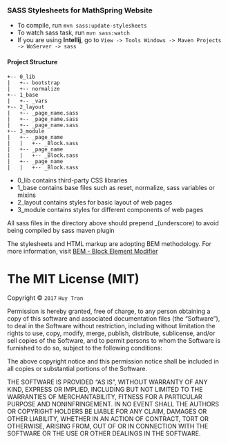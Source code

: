 ### SASS Stylesheets for MathSpring Website
- To compile, run ```mvn sass:update-stylesheets```
- To watch sass task, run ```mvn sass:watch```
- If you are using **Intellij**, go to ```View -> Tools Windows ->
Maven Projects -> WoServer -> sass```

#### Project Structure
```
+-- 0_lib
|   +-- bootstrap
|   +-- normalize
+-- 1_base
|   +-- _vars
+-- 2_layout
|   +-- _page_name.sass
|   +-- _page_name.sass
|   +-- _page_name.sass
+-- 3_module
|   +-- _page_name
|   |   +-- _Block.sass
|   +-- _page_name
|   |   +-- _Block.sass
|   +-- _page_name
|   |   +-- _Block.sass
```

- 0_lib contains third-party CSS libraries
- 1_base contains base files such as reset, normalize, sass variables or mixins
- 2_layout contains styles for basic layout of web pages
- 3_module contains styles for different components of web pages

All sass files in the directory above should prepend _(underscore) to avoid being compiled by sass maven plugin

The stylesheets and HTML markup are adopting BEM methodology. 
For more information, visit [BEM - Block Element Modifier](http://getbem.com/introduction/)

The MIT License (MIT)
=====================

Copyright © `2017` `Huy Tran`

Permission is hereby granted, free of charge, to any person
obtaining a copy of this software and associated documentation
files (the “Software”), to deal in the Software without
restriction, including without limitation the rights to use,
copy, modify, merge, publish, distribute, sublicense, and/or sell
copies of the Software, and to permit persons to whom the
Software is furnished to do so, subject to the following
conditions:

The above copyright notice and this permission notice shall be
included in all copies or substantial portions of the Software.

THE SOFTWARE IS PROVIDED “AS IS”, WITHOUT WARRANTY OF ANY KIND,
EXPRESS OR IMPLIED, INCLUDING BUT NOT LIMITED TO THE WARRANTIES
OF MERCHANTABILITY, FITNESS FOR A PARTICULAR PURPOSE AND
NONINFRINGEMENT. IN NO EVENT SHALL THE AUTHORS OR COPYRIGHT
HOLDERS BE LIABLE FOR ANY CLAIM, DAMAGES OR OTHER LIABILITY,
WHETHER IN AN ACTION OF CONTRACT, TORT OR OTHERWISE, ARISING
FROM, OUT OF OR IN CONNECTION WITH THE SOFTWARE OR THE USE OR
OTHER DEALINGS IN THE SOFTWARE.

